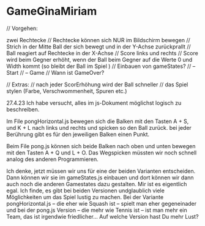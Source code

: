 # GameGinaMiriam

// Vorgehen:

zwei Rechtecke
// Rechtecke können sich NUR im Bildschirm bewegen
// Strich in der Mitte
Ball der sich bewegt und in der Y-Achse zurückprallt
// Ball reagiert auf Rechtecke in der X-Achse
// Score links und rechts
// Score wird beim Gegner erhöht, wenn der Ball beim Gegner auf die Werte 0 und Width kommt (so bleibt der Ball im Spiel )
// Einbauen von gameStates? 
    // – Start
    // – Game
    // Wann ist GameOver?

// Extras:
// nach jeder ScorErhöhung wird der Ball schneller
// das Spiel stylen (Farbe, Verschwommenheit, Spuren etc.)

27.4.23
Ich habe versucht, alles im js-Dokument möglichst logisch zu beschreiben.

Im File pongHorizontal.js bewegen sich die Balken mit den Tasten A + S, und K + L nach links und rechts und spicken so den Ball zurück. bei jeder Berührung gibt es für den jeweiligen Balken einen Punkt. 

Beim File pong.js können sich beide Balken nach oben und unten bewegen mit den Tasten A + Q und L + O. Das Wegspicken müssten wir noch schnell analog des anderen Programmieren. 

Ich denke, jetzt müssen wir uns für eine der beiden Varianten entscheiden. Dann können wir sie im gameStates.js einbauen und dort können wir dann auch noch die anderen Gamestates dazu gestalten. Mir ist es eigentlich egal. Ich finde, es gibt bei beiden Versionen undglaublich viele Möglichkeiten um das Spiel lustig zu machen. Bei der Variante pongHorizontal.js – die eher wie Squash ist – spielt man  eher gegeneinader und bei der pong.js Version – die mehr wie Tennis ist – ist man mehr ein Team, das ist irgendwie friedlicher... Auf welche Version hast Du mehr Lust?

